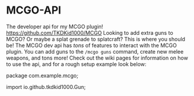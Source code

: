 # MCGO-API
The developer api for my MCGO plugin! https://github.com/TKDKid1000/MCGO
Looking to add extra guns to MCGO? Or maybe a splat grenade to splatcraft? This is where you should be!
The MCGO dev api has *tons* of features to interact with the MCGO plugin. You can add guns to the `/mcgo guns` command,
create new melee weapons, and tons more! Check out the wiki pages for information on how to use the api,
and for a rough setup example look below:

package com.example.mcgo;

import io.github.tkdkid1000.Gun;
